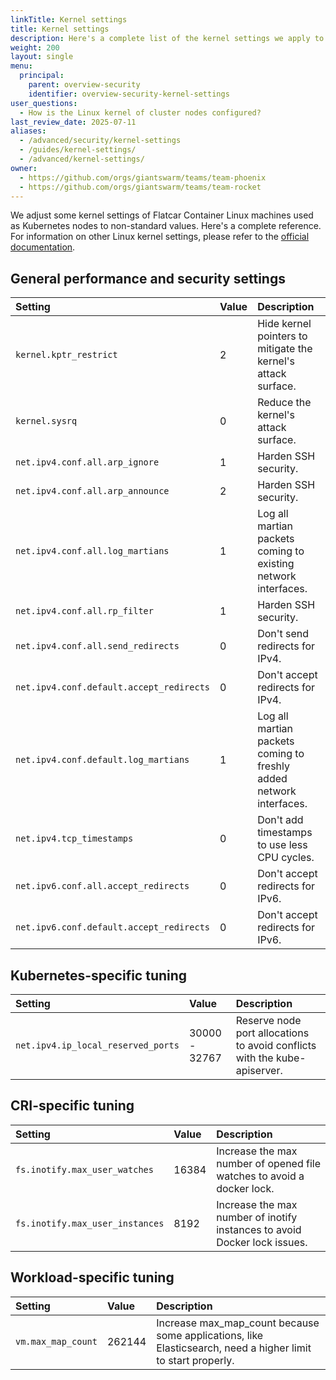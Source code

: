 ```yaml
---
linkTitle: Kernel settings
title: Kernel settings
description: Here's a complete list of the kernel settings we apply to all cluster nodes, be it control plane or worker.
weight: 200
layout: single
menu:
  principal:
    parent: overview-security
    identifier: overview-security-kernel-settings
user_questions:
  - How is the Linux kernel of cluster nodes configured?
last_review_date: 2025-07-11
aliases:
  - /advanced/security/kernel-settings
  - /guides/kernel-settings/
  - /advanced/kernel-settings/
owner:
  - https://github.com/orgs/giantswarm/teams/team-phoenix
  - https://github.com/orgs/giantswarm/teams/team-rocket
---
```


We adjust some kernel settings of Flatcar Container Linux machines used as Kubernetes nodes to non-standard values. Here's a complete reference. For information on other Linux kernel settings, please refer to the [official documentation](https://www.kernel.org/doc/html/latest/).

## General performance and security settings

| Setting                                  | Value | Description                                                         |
| :--------------------------------------- | :---- | :------------------------------------------------------------------ |
| `kernel.kptr_restrict`                   | 2     | Hide kernel pointers to mitigate the kernel's attack surface.       |
| `kernel.sysrq`                           | 0     | Reduce the kernel's attack surface.                                 |
| `net.ipv4.conf.all.arp_ignore`           | 1     | Harden SSH security.                                                |
| `net.ipv4.conf.all.arp_announce`         | 2     | Harden SSH security.                                                |
| `net.ipv4.conf.all.log_martians`         | 1     | Log all martian packets coming to existing network interfaces.      |
| `net.ipv4.conf.all.rp_filter`            | 1     | Harden SSH security.                                                |
| `net.ipv4.conf.all.send_redirects`       | 0     | Don't send redirects for IPv4.                                      |
| `net.ipv4.conf.default.accept_redirects` | 0     | Don't accept redirects for IPv4.                                    |
| `net.ipv4.conf.default.log_martians`     | 1     | Log all martian packets coming to freshly added network interfaces. |
| `net.ipv4.tcp_timestamps`                | 0     | Don't add timestamps to use less CPU cycles.                        |
| `net.ipv6.conf.all.accept_redirects`     | 0     | Don't accept redirects for IPv6.                                    |
| `net.ipv6.conf.default.accept_redirects` | 0     | Don't accept redirects for IPv6.                                    |

## Kubernetes-specific tuning

| Setting                            | Value         | Description                                                                 |
| :--------------------------------- | :------------ | :-------------------------------------------------------------------------- |
| `net.ipv4.ip_local_reserved_ports` | 30000 - 32767 | Reserve node port allocations to avoid conflicts with the kube-apiserver. |

## CRI-specific tuning

| Setting                         | Value | Description                                                              |
| :------------------------------ | :---- | :----------------------------------------------------------------------- |
| `fs.inotify.max_user_watches`   | 16384 | Increase the max number of opened file watches to avoid a docker lock.   |
| `fs.inotify.max_user_instances` | 8192  | Increase the max number of inotify instances to avoid Docker lock issues.|

## Workload-specific tuning

| Setting            | Value  | Description                                                                                                |
| :----------------- | :----- | :--------------------------------------------------------------------------------------------------------- |
| `vm.max_map_count` | 262144 | Increase max_map_count because some applications, like Elasticsearch, need a higher limit to start properly. |
